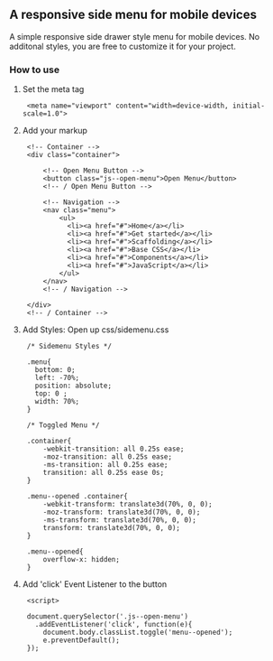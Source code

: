 ## A responsive side menu for mobile devices

A simple responsive side drawer style menu for mobile devices. No additonal styles, you are free to customize it for your project.

### How to use

1. Set the meta tag

		<meta name="viewport" content="width=device-width, initial-scale=1.0">
		
2. Add your markup
		
		<!-- Container -->
  		<div class="container">
    
    		<!-- Open Menu Button -->
	    	<button class="js--open-menu">Open Menu</button>
	    	<!-- / Open Menu Button -->
    	 
		    <!-- Navigation -->    		
    		<nav class="menu">
		        <ul>
        		  <li><a href="#">Home</a></li>
		          <li><a href="#">Get started</a></li>
        		  <li><a href="#">Scaffolding</a></li>
		          <li><a href="#">Base CSS</a></li>
        		  <li><a href="#">Components</a></li>
		          <li><a href="#">JavaScript</a></li>
        		</ul>
		    </nav>
		    <!-- / Navigation -->
		    
		</div>
		<!-- / Container -->
		
3. Add Styles: Open up css/sidemenu.css
		
		/* Sidemenu Styles */

		.menu{
		  bottom: 0;
		  left: -70%;
		  position: absolute;
		  top: 0 ;
		  width: 70%;
		}

		/* Toggled Menu */

		.container{
			-webkit-transition: all 0.25s ease;
			-moz-transition: all 0.25s ease;
			-ms-transition: all 0.25s ease;
			transition: all 0.25s ease 0s;
		}

		.menu--opened .container{
			-webkit-transform: translate3d(70%, 0, 0);
			-moz-transform: translate3d(70%, 0, 0);
			-ms-transform: translate3d(70%, 0, 0);
			transform: translate3d(70%, 0, 0);
		}

		.menu--opened{
			overflow-x: hidden;
		}

4. Add 'click' Event Listener to the button

		<script>
	    
	    document.querySelector('.js--open-menu')
	      .addEventListener('click', function(e){
	        document.body.classList.toggle('menu--opened');
	        e.preventDefault();
	    });
	    
	  </script>
